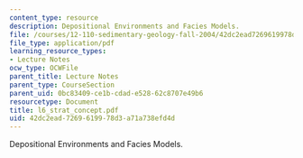 ```yaml
---
content_type: resource
description: Depositional Environments and Facies Models.
file: /courses/12-110-sedimentary-geology-fall-2004/42dc2ead7269619978d3a71a738efd4d_l6_strat_concept.pdf
file_type: application/pdf
learning_resource_types:
- Lecture Notes
ocw_type: OCWFile
parent_title: Lecture Notes
parent_type: CourseSection
parent_uid: 0bc83409-ce1b-cdad-e528-62c8707e49b6
resourcetype: Document
title: l6_strat_concept.pdf
uid: 42dc2ead-7269-6199-78d3-a71a738efd4d
---
```

Depositional Environments and Facies Models.


